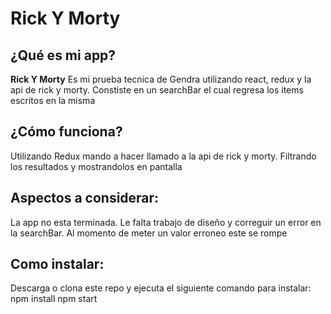 # Rick Y Morty
## ¿Qué es mi app?
**Rick Y Morty** Es mi prueba tecnica de Gendra utilizando react, redux y la api de rick y morty.
Constiste en un searchBar el cual regresa los items escritos en la misma

## ¿Cómo funciona?
Utilizando Redux mando a hacer llamado a la api de rick y morty. Filtrando los resultados y mostrandolos en pantalla

## Aspectos a considerar:
La app no esta terminada. Le falta trabajo de diseño y correguir un error en la searchBar. Al momento de meter un valor erroneo este se rompe

## Como instalar:
Descarga o clona este repo y ejecuta el siguiente comando para instalar:
npm install
npm start
